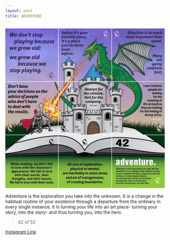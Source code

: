 ```yaml
---
layout: post
title: ADVENTURE
---
```


![42 ADVENTURE](/images/dc42.jpg)

Adventure is the exploration you take into the unknown. It is a change in the habitual routine of your existence through a departure from the ordinary in every single instance. It is turning your life into an art piece- turning your story, into the story- and thus turning you, into the hero.

> 42 of 52

[Instagram Link](https://www.instagram.com/p/xfrZyKxMhI/)
